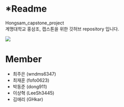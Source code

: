 # *Readme
Hongsam_capstone_project\
계명대학교 홍삼조, 캡스톤을 위한 깃허브 repository 입니다.

<img src="https://user-images.githubusercontent.com/48270975/121512610-dff5e680-ca24-11eb-87dd-70a97f8a2fcd.png" href="https://youtu.be/ND5L-hDVsPs?t=12">

# Member
- 최주은 (wndms6347)
- 최재훈 (fofo0623)
- 박동준 (dong911)
- 이상혁 (LeeSh3445)
- 김애리 (GHkar)
